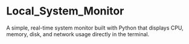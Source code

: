 # Local_System_Monitor
A simple, real-time system monitor built with Python that displays CPU, memory, disk, and network usage directly in the terminal.
